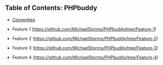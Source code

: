 ## Table of Contents: PHPbuddy

* [Conventies](https://github.com/MichaelStorms/PHPbuddy/blob/master/conventies.txt)

* Feature 1 (https://github.com/MichaelStorms/PHPbuddy/tree/Feature-1)

* Feature 2 (https://github.com/MichaelStorms/PHPbuddy/tree/Feature-2)

* Feature 3 (https://github.com/MichaelStorms/PHPbuddy/tree/Feature-3)

* Feature 4 (https://github.com/MichaelStorms/PHPbuddy/tree/Feature-4)





